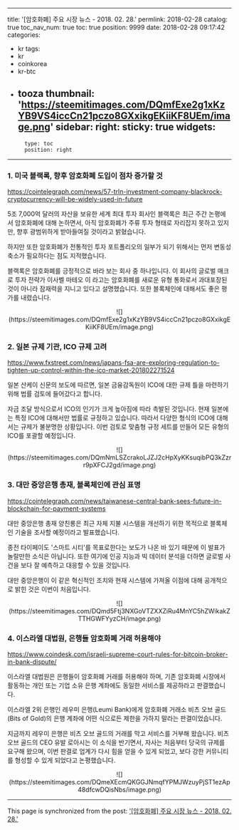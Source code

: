 
---
title: '[암호화폐]  주요 시장 뉴스 - 2018. 02. 28.'
permlink: 2018-02-28
catalog: true
toc_nav_num: true
toc: true
position: 9999
date: 2018-02-28 09:17:42
categories:
- kr
tags:
- kr
- coinkorea
- kr-btc
- tooza
thumbnail: 'https://steemitimages.com/DQmfExe2g1xKzYB9VS4iccCn21pczo8GXxikgEKiiKF8UEm/image.png'
sidebar:
    right:
        sticky: true
widgets:
    -
        type: toc
        position: right
---


### 1. 미국 블랙록, 향후 암호화폐 도입이 점차 증가할 것
https://cointelegraph.com/news/57-trln-investment-company-blackrock-cryptocurrency-will-be-widely-used-in-future

5조 7,000억 달러의 자산을 보유한 세계 최대 투자 회사인 블랙록은 최근 주간 논평에서 암호화폐에 대해 논하면서, 아직 암호화폐가 주류 투자 형태로 자리잡지 못하고 있지만, 향후 광범위하게 받아들여질 것이라고 밝혔습니다. 

하지만 또한 암호화폐가 전통적인 투자 포트폴리오의 일부가 되기 위해서는 먼저 변동성 축소가 필요하다는 점도 지적했습니다.  

블랙록은 암호화폐를 긍정적으로 바라 보는 회사 중 하나입니다.  이 회사의 글로벌 매크로 투자 전략가  이사벨 마테오 이 라고는 암호화폐를 새로운 유형 통화로서 과대포장된 것이 아니라 잠재력을 지니고 있다고 설명했습니다.  또한 블록체인에 대해서도 좋은 평가를 내렸습니다. 

<center>
![](https://steemitimages.com/DQmfExe2g1xKzYB9VS4iccCn21pczo8GXxikgEKiiKF8UEm/image.png)
</center>

### 2. 일본 규제 기관, ICO 규제 고려
https://www.fxstreet.com/news/japans-fsa-are-exploring-regulation-to-tighten-up-control-within-the-ico-market-201802271524

일본 산케이 신문의 보도에 따르면, 일본  금융감독원이 ICO에 대한 규제 틀을 마련하기 위해 법률 검토에 들어갔다고 합니다.

자금 조달 방식으로서 ICO의 인기가 크게 높아짐에 따라 촉발된 것입니다.  현재 일본에는 특정 ICO에 대해서만 법률로 규정하고 있습니다.  따라서 다양한 형식의 ICO에 대해서는 규제가 불분명한 상황입니다.  이번 검토로 맞춤형 규정 세트를 만들어 모든 유형의 ICO를 포괄할 예정입니다. 

<center>
![](https://steemitimages.com/DQmNmLSZcrakoLJZJ2cHpXyKKsuqibPQ3kZzrr9pXFCJ2gd/image.png)
</center>

### 3. 대만 중앙은행 총재, 블록체인에 관심 표명
https://cointelegraph.com/news/taiwanese-central-bank-sees-future-in-blockchain-for-payment-systems

대만 중앙은행 총재 양친롱은 최근 자체 지불 시스템을 개선하기 위한 목적으로 블록체인 기술을 조사할 예정이라고 발표했습니다.

종전 타이페이도 '스마트 시티'를 목표로한다는 보도가 나온 바 있기 때문에 이 발표가 놀랄만한 소식은 아닙니다.  또한 여기에 인공 지능과 빅 데이터 분석을 더하면 글로벌 사건을 보다  잘 예측하고 대응할 수 있을 것입니다. 

대만 중앙은행이 이 같은 혁신적인 조치와 현재 시스템에 가져올 이점에 대해 공개적으로 밝힌 것은 이번이 처음입니다.

<center>
![](https://steemitimages.com/DQmd5Ftj3NXGoVTZXXZiRu4MnYC5hZWikakZTTHGWFYyzCH/image.png)
</center>

### 4. 이스라엘 대법원, 은행들 암호화폐 거래 허용해야
https://www.coindesk.com/israeli-supreme-court-rules-for-bitcoin-broker-in-bank-dispute/

이스라엘 대법원은 은행들이 암호화폐 거래를 허용해야 하며, 기존 암호화폐 시장에서 활동하는 개인 또는 기업 소유 은행 계좌에도 동일한 서비스를 제공하라고 판결했습니다. 

이스라엘 2위 은행인 레우미 은행(Leumi Bank)에게 암호화폐 거래소 비츠 오브 골드(Bits of Gold)의 은행 계좌에 어떤 식으로든 제한을 가하지 말라는 판결이었습니다.

지금까지 레우미 은행은 비츠 오브 골드의 거래를 막고 서비스를 거부해 왔습니다.  비츠 오브 골드의 CEO 유발 로아시는 이 소식을 반기면서, 자사는 처음부터 당국의 규제를 요구해 왔으며, 이번 판결로 업계가 다시 힘을 얻을 수 있게 되었고, 보다 강한 커뮤니티를 형성할 수 있게 되었다고 논평했습니다.

<center>
![](https://steemitimages.com/DQmeXEcmQKGGJNmqfYPMJWzuyPjST1ezAp48dfcwDQisNbs/image.png)
</center>

- - -

This page is synchronized from the post: ['[암호화폐]  주요 시장 뉴스 - 2018. 02. 28.'](https://steemit.com/@pius.pius/2018-02-28)
